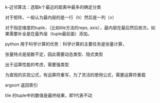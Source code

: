 k-近邻算法：选取k个最近的距离中最多的确定分类





对于矩阵，一般认为最内层的是一行（h）然后是一列（v）

对于指定维度的tuple，（比如tile方法的reps, axis），最内层在最后然后依次。如果需要补全是在最外层（tuple最前面）添加。

python 用于科学计算的优势：科学计算的主要任务是张量计算，

张量特点是层数不定，因此需要动态类型、隐式类型

出于运算性能的考虑，需要强类型

为直观的实现公式，有运算符重写，为了灵活的使用公式，需要运算符重载

argsort 返回索引

tile 的tuple中的数值是最终结果，即1代表不动

